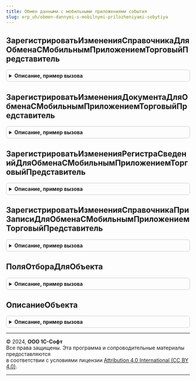 ```yaml
---
title: Обмен данными с мобильными приложениями события
slug: erp_uh/obmen-dannymi-s-mobilnymi-prilozheniyami-sobytiya
---
```



## ЗарегистрироватьИзмененияСправочникаДляОбменаСМобильнымПриложениемТорговыйПредставитель
<details style="margin: 1em 0; padding: 0.5em; border: 1px solid #ccc; border-radius: 6px;">

<summary style="font-weight: bold; cursor: pointer;">Описание, пример вызова</summary>

```bsl

// Процедура-обработчик события "ПередЗаписью" справочников для регистрации изменений объектов в узлах плана обмена.
//
// Параметры:
//  Источник       - СправочникОбъект - источник события.
//  Отказ          - Булево - флаг отказа от выполнения обработчика.
//
Процедура ЗарегистрироватьИзмененияСправочникаДляОбменаСМобильнымПриложениемТорговыйПредставитель(Источник, Отказ) Экспорт
```

Пример вызова
```bsl
ОбменДаннымиСМобильнымиПриложениямиСобытия.ЗарегистрироватьИзмененияСправочникаДляОбменаСМобильнымПриложениемТорговыйПредставитель(Источник, Отказ) 
```
</details>

## ЗарегистрироватьИзмененияДокументаДляОбменаСМобильнымПриложениемТорговыйПредставитель
<details style="margin: 1em 0; padding: 0.5em; border: 1px solid #ccc; border-radius: 6px;">

<summary style="font-weight: bold; cursor: pointer;">Описание, пример вызова</summary>

```bsl

// Процедура-обработчик события "ПередЗаписью" документов для регистрации изменений объектов в узлах плана обмена.
//
// Параметры:
//  Источник       - ДокументОбъект - источник события.
//  Отказ          - Булево - флаг отказа от выполнения обработчика.
//  РежимЗаписи - РежимЗаписиДокумента - режим записи.
//  РежимПроведения - РежимПроведенияДокумента -Режим проведения.
//
Процедура ЗарегистрироватьИзмененияДокументаДляОбменаСМобильнымПриложениемТорговыйПредставитель(Источник, Отказ, РежимЗаписи, РежимПроведения) Экспорт
```

Пример вызова
```bsl
ОбменДаннымиСМобильнымиПриложениямиСобытия.ЗарегистрироватьИзмененияДокументаДляОбменаСМобильнымПриложениемТорговыйПредставитель(Источник, Отказ, РежимЗаписи, РежимПроведения) 
```
</details>

## ЗарегистрироватьИзмененияРегистраСведенийДляОбменаСМобильнымПриложениемТорговыйПредставитель
<details style="margin: 1em 0; padding: 0.5em; border: 1px solid #ccc; border-radius: 6px;">

<summary style="font-weight: bold; cursor: pointer;">Описание, пример вызова</summary>

```bsl

// Процедура-обработчик события "ПередЗаписью" регистров для регистрации изменений в узлах плана обмена.
//
// Параметры:
//  Источник       - РегистрСведенийНаборЗаписей - источник события.
//  Отказ          - Булево - флаг отказа от выполнения обработчика.
//  Замещение      - Булево - признак замещения существующего набора записей.
//
Процедура ЗарегистрироватьИзмененияРегистраСведенийДляОбменаСМобильнымПриложениемТорговыйПредставитель(Источник, Отказ, Замещение) Экспорт
```

Пример вызова
```bsl
ОбменДаннымиСМобильнымиПриложениямиСобытия.ЗарегистрироватьИзмененияРегистраСведенийДляОбменаСМобильнымПриложениемТорговыйПредставитель(Источник, Отказ, Замещение) 
```
</details>

## ЗарегистрироватьИзмененияСправочникаПриЗаписиДляОбменаСМобильнымПриложениемТорговыйПредставитель
<details style="margin: 1em 0; padding: 0.5em; border: 1px solid #ccc; border-radius: 6px;">

<summary style="font-weight: bold; cursor: pointer;">Описание, пример вызова</summary>

```bsl

// Процедура-обработчик события "ПриЗаписи" справочников для регистрации изменений объектов в узлах плана обмена.
//
// Параметры:
//  Источник       - СправочникОбъект - источник события.
//  Отказ          - Булево - флаг отказа от выполнения обработчика.
//
Процедура ЗарегистрироватьИзмененияСправочникаПриЗаписиДляОбменаСМобильнымПриложениемТорговыйПредставитель(Источник, Отказ) Экспорт
```

Пример вызова
```bsl
ОбменДаннымиСМобильнымиПриложениямиСобытия.ЗарегистрироватьИзмененияСправочникаПриЗаписиДляОбменаСМобильнымПриложениемТорговыйПредставитель(Источник, Отказ) 
```
</details>

## ПоляОтбораДляОбъекта
<details style="margin: 1em 0; padding: 0.5em; border: 1px solid #ccc; border-radius: 6px;">

<summary style="font-weight: bold; cursor: pointer;">Описание, пример вызова</summary>

```bsl

// Формирует и возвращает массив, содержащий имена полей, на которые могут накладываться отборы.
//
// Параметры:
//  ИмяКласса - Строка - имя класса, к которому принадлежит объект (Справочники, Документы и т.д).
//  ИмяОбъекта - Строка - имя объекта метаданных, для которого формируется массив полей.
//
// Возвращаемое значение:
//  Массив - массив, содержащий имена полей.
//
Функция ПоляОтбораДляОбъекта(ИмяКласса, ИмяОбъекта) Экспорт
```

Пример вызова
```bsl
Результат = ОбменДаннымиСМобильнымиПриложениямиСобытия.ПоляОтбораДляОбъекта(ИмяКласса, ИмяОбъекта) 
```
</details>

## ОписаниеОбъекта
<details style="margin: 1em 0; padding: 0.5em; border: 1px solid #ccc; border-radius: 6px;">

<summary style="font-weight: bold; cursor: pointer;">Описание, пример вызова</summary>

```bsl

// Возвращает структуру, содержащую имя таблицы для выборки и массив полей, которые нужно выбрать.
//
// Параметры:
//  ОбъектМетаданных - ОбъектМетаданных - объект метаданных, структуру описания которого требуется получить.
//  Изменения - Булево - признак того, что в качестве таблицы для выборки выступает таблица изменений.
//
// Возвращаемое значение:
//  Структура - структура, содержащая описание объекта метаданных, с полями:
//  	* ИмяКласса - Строка - имя класса объекта метаданных.
//      * ИмяОбъекта - Строка - имя объекта метаданных
//      * ИмяТаблицы - Строка - имя таблицы объекта.
//
Функция ОписаниеОбъекта(ОбъектМетаданных, Изменения) Экспорт
```

Пример вызова
```bsl
Результат = ОбменДаннымиСМобильнымиПриложениямиСобытия.ОписаниеОбъекта(ОбъектМетаданных, Изменения) 
```
</details>

---

© 2024, **ООО 1С-Софт**  
Все права защищены. Эта программа и сопроводительные материалы предоставляются  
в соответствии с условиями лицензии [Attribution 4.0 International (CC BY 4.0)](https://creativecommons.org/licenses/by/4.0/legalcode).

---
